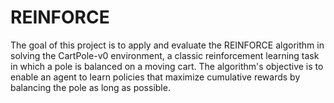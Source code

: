# REINFORCE
The goal of this project is to apply and evaluate the REINFORCE algorithm in solving the CartPole-v0 environment, a classic reinforcement learning task in which a pole is balanced on a moving cart. The algorithm's objective is to enable an agent to learn policies that maximize cumulative rewards by balancing the pole as long as possible.
